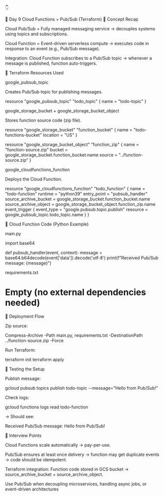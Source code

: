 👇

📘 Day 9  Cloud Functions + Pub/Sub (Terraform)
🔹 Concept Recap

Cloud Pub/Sub = Fully managed messaging service → decouples systems using topics and subscriptions.

Cloud Function = Event-driven serverless compute → executes code in response to an event (e.g., Pub/Sub message).

Integration: Cloud Function subscribes to a Pub/Sub topic → whenever a message is published, function auto-triggers.

🔹 Terraform Resources Used

google_pubsub_topic

Creates Pub/Sub topic for publishing messages.

resource "google_pubsub_topic" "todo_topic" {
  name = "todo-topic"
}


google_storage_bucket + google_storage_bucket_object

Stores function source code (zip file).

resource "google_storage_bucket" "function_bucket" {
  name     = "todo-functions-bucket"
  location = "US"
}

resource "google_storage_bucket_object" "function_zip" {
  name   = "function-source.zip"
  bucket = google_storage_bucket.function_bucket.name
  source = "../function-source.zip"
}


google_cloudfunctions_function

Deploys the Cloud Function.

resource "google_cloudfunctions_function" "todo_function" {
  name                  = "todo-function"
  runtime               = "python39"
  entry_point           = "pubsub_handler"
  source_archive_bucket = google_storage_bucket.function_bucket.name
  source_archive_object = google_storage_bucket_object.function_zip.name
  event_trigger {
    event_type = "google.pubsub.topic.publish"
    resource   = google_pubsub_topic.todo_topic.name
  }
}

🔹 Cloud Function Code (Python Example)

main.py

import base64

def pubsub_handler(event, context):
    message = base64.b64decode(event['data']).decode('utf-8')
    print(f"Received Pub/Sub message: {message}")


requirements.txt

# Empty (no external dependencies needed)

🔹 Deployment Flow

Zip source:

Compress-Archive -Path main.py, requirements.txt -DestinationPath ../function-source.zip -Force


Run Terraform:

terraform init
terraform apply

🔹 Testing the Setup

Publish message:

gcloud pubsub topics publish todo-topic --message="Hello from Pub/Sub!"


Check logs:

gcloud functions logs read todo-function


→ Should see:

Received Pub/Sub message: Hello from Pub/Sub!

🔹 Interview Points

Cloud Functions scale automatically → pay-per-use.

Pub/Sub ensures at least once delivery → function may get duplicate events → code should be idempotent.

Terraform integration: Function code stored in GCS bucket → source_archive_bucket + source_archive_object.

Use Pub/Sub when decoupling microservices, handling async jobs, or event-driven architectures